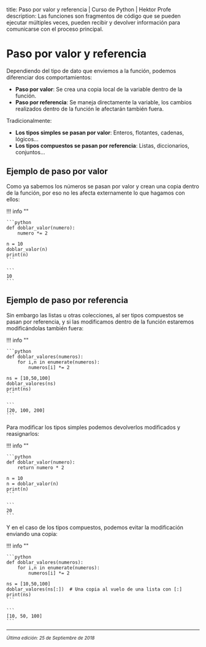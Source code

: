 title: Paso por valor y referencia | Curso de Python | Hektor Profe
description: Las funciones son fragmentos de código que se pueden ejecutar múltiples veces, pueden recibir y devolver información para comunicarse con el proceso principal.

# Paso por valor y referencia

Dependiendo del tipo de dato que enviemos a la función, podemos diferenciar dos comportamientos:

- **Paso por valor**: Se crea una copia local de la variable dentro de la función.
- **Paso por referencia**: Se maneja directamente la variable, los cambios realizados dentro de la función le afectarán también fuera.

Tradicionalmente:

- **Los tipos simples se pasan por valor**: Enteros, flotantes, cadenas, lógicos...
- **Los tipos compuestos se pasan por referencia**: Listas, diccionarios, conjuntos...

## Ejemplo de paso por valor

Como ya sabemos los números se pasan por valor y crean una copia dentro de la función, por eso no les afecta externamente lo que hagamos con ellos:

!!! info "" 

    ```python
    def doblar_valor(numero):
        numero *= 2
        
    n = 10
    doblar_valor(n)
    print(n)
    ```

    ```
    10
    ```

## Ejemplo de paso por referencia

Sin embargo las listas u otras colecciones, al ser tipos compuestos se pasan por referencia, y si las modificamos dentro de la función estaremos modificándolas también fuera:

!!! info "" 

    ```python
    def doblar_valores(numeros):
        for i,n in enumerate(numeros):
            numeros[i] *= 2

    ns = [10,50,100]
    doblar_valores(ns)
    print(ns)
    ```

    ```
    [20, 100, 200]
    ```

Para modificar los tipos simples podemos devolverlos modificados y reasignarlos:

!!! info "" 

    ```python
    def doblar_valor(numero):
        return numero * 2

    n = 10
    n = doblar_valor(n)
    print(n)
    ```

    ```
    20
    ```

Y en el caso de los tipos compuestos, podemos evitar la modificación enviando una copia:

!!! info "" 

    ```python
    def doblar_valores(numeros):
        for i,n in enumerate(numeros):
            numeros[i] *= 2

    ns = [10,50,100]
    doblar_valores(ns[:])  # Una copia al vuelo de una lista con [:]
    print(ns)
    ```

    ```
    [10, 50, 100]
    ```

___
<small class="edited"><i>Última edición: 25 de Septiembre de 2018</i></small>